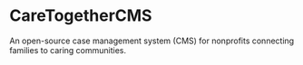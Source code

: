 # CareTogetherCMS
An open-source case management system (CMS) for nonprofits connecting families to caring communities.

